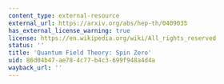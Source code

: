 ```yaml
---
content_type: external-resource
external_url: https://arxiv.org/abs/hep-th/0409035
has_external_license_warning: true
license: https://en.wikipedia.org/wiki/All_rights_reserved
status: ''
title: 'Quantum Field Theory: Spin Zero'
uid: 86d04b47-ae78-4c77-b4c3-699f948a4d4a
wayback_url: ''
---
```

